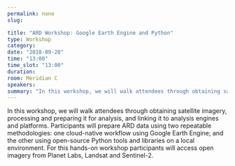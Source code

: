 ```yaml
---
permalink: none
slug:

title: "ARD Workshop: Google Earth Engine and Python"
type: Workshop
category:
date: "2018-09-20"
time: "13:00"
time_slot: "13:00"
duration:
room: Meridian C
speakers:
summary: "In this workshop, we will walk attendees through obtaining satellite imagery, processing and preparing it for analysis, and linking it to analysis engines and platforms. Participants will prepare ARD data using two repeatable methodologies: one cloud-native workflow using Google Earth Engine; and the other using open-source Python tools and libraries on a local environment. For this hands-on workshop participants will access open imagery from Planet Labs, Landsat and Sentinel-2."
---
```

In this workshop, we will walk attendees through obtaining satellite imagery, processing and preparing it for analysis, and linking it to analysis engines and platforms. Participants will prepare ARD data using two repeatable methodologies: one cloud-native workflow using Google Earth Engine; and the other using open-source Python tools and libraries on a local environment. For this hands-on workshop participants will access open imagery from Planet Labs, Landsat and Sentinel-2.
